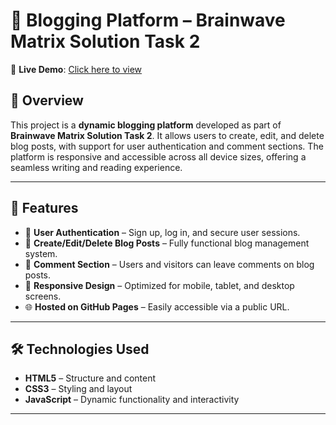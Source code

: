 # 📝 Blogging Platform – Brainwave Matrix Solution Task 2

🔗 **Live Demo**: [Click here to view](https://vasanthi2005-j.github.io/Brainwave_Matrix_Solution_Task_2/)

## 📌 Overview

This project is a **dynamic blogging platform** developed as part of **Brainwave Matrix Solution Task 2**. It allows users to create, edit, and delete blog posts, with support for user authentication and comment sections. The platform is responsive and accessible across all device sizes, offering a seamless writing and reading experience.

---

## 🚀 Features

- 🔐 **User Authentication** – Sign up, log in, and secure user sessions.
- 📝 **Create/Edit/Delete Blog Posts** – Fully functional blog management system.
- 💬 **Comment Section** – Users and visitors can leave comments on blog posts.
- 📱 **Responsive Design** – Optimized for mobile, tablet, and desktop screens.
- 🌐 **Hosted on GitHub Pages** – Easily accessible via a public URL.

---

## 🛠️ Technologies Used

- **HTML5** – Structure and content
- **CSS3** – Styling and layout
- **JavaScript** – Dynamic functionality and interactivity

---

